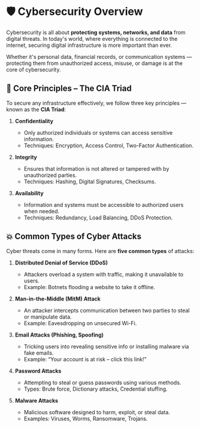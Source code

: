# 🛡️ Cybersecurity Overview

Cybersecurity is all about **protecting systems, networks, and data** from digital threats. In today's world, where everything is connected to the internet, securing digital infrastructure is more important than ever.

Whether it's personal data, financial records, or communication systems — protecting them from unauthorized access, misuse, or damage is at the core of cybersecurity.


## 🔑 Core Principles – The CIA Triad

To secure any infrastructure effectively, we follow three key principles — known as the **CIA Triad**:

1. **Confidentiality**
   - Only authorized individuals or systems can access sensitive information.
   - Techniques: Encryption, Access Control, Two-Factor Authentication.

2. **Integrity**
   - Ensures that information is not altered or tampered with by unauthorized parties.
   - Techniques: Hashing, Digital Signatures, Checksums.

3. **Availability**
   - Information and systems must be accessible to authorized users when needed.
   - Techniques: Redundancy, Load Balancing, DDoS Protection.

## 💥 Common Types of Cyber Attacks

Cyber threats come in many forms. Here are **five common types** of attacks:

1. **Distributed Denial of Service (DDoS)**
   - Attackers overload a system with traffic, making it unavailable to users.
   - Example: Botnets flooding a website to take it offline.

2. **Man-in-the-Middle (MitM) Attack**
   - An attacker intercepts communication between two parties to steal or manipulate data.
   - Example: Eavesdropping on unsecured Wi-Fi.

3. **Email Attacks (Phishing, Spoofing)**
   - Tricking users into revealing sensitive info or installing malware via fake emails.
   - Example: “Your account is at risk – click this link!”

4. **Password Attacks**
   - Attempting to steal or guess passwords using various methods.
   - Types: Brute force, Dictionary attacks, Credential stuffing.

5. **Malware Attacks**
   - Malicious software designed to harm, exploit, or steal data.
   - Examples: Viruses, Worms, Ransomware, Trojans.

